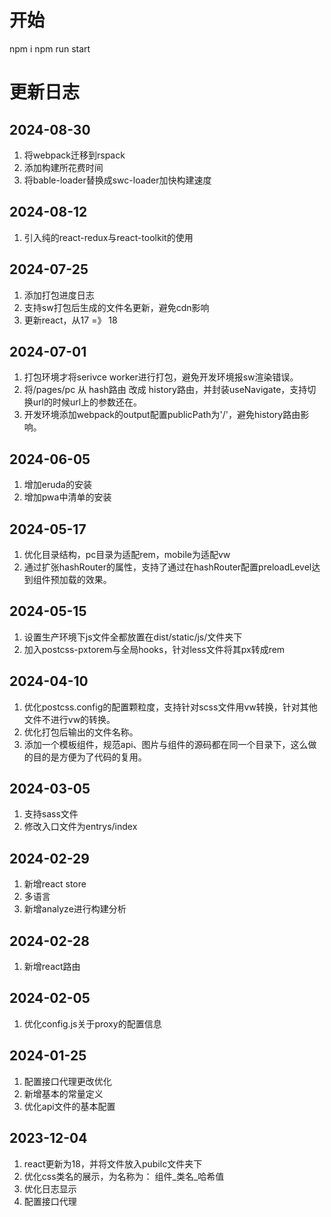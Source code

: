 # 开始
npm i 
npm run start

# 更新日志
## 2024-08-30
1. 将webpack迁移到rspack
2. 添加构建所花费时间
3. 将bable-loader替换成swc-loader加快构建速度
## 2024-08-12
1. 引入纯的react-redux与react-toolkit的使用
## 2024-07-25
1. 添加打包进度日志
2. 支持sw打包后生成的文件名更新，避免cdn影响
3. 更新react，从17 =》 18
## 2024-07-01
1. 打包环境才将serivce worker进行打包，避免开发环境报sw渲染错误。
2. 将/pages/pc 从 hash路由 改成 history路由，并封装useNavigate，支持切换url的时候url上的参数还在。
3. 开发环境添加webpack的output配置publicPath为'/'，避免history路由影响。
## 2024-06-05
1. 增加eruda的安装
2. 增加pwa中清单的安装
## 2024-05-17
1. 优化目录结构，pc目录为适配rem，mobile为适配vw
2. 通过扩张hashRouter的属性，支持了通过在hashRouter配置preloadLevel达到组件预加载的效果。
## 2024-05-15
1. 设置生产环境下js文件全都放置在dist/static/js/文件夹下
2. 加入postcss-pxtorem与全局hooks，针对less文件将其px转成rem
## 2024-04-10
1. 优化postcss.config的配置颗粒度，支持针对scss文件用vw转换，针对其他文件不进行vw的转换。
2. 优化打包后输出的文件名称。
3. 添加一个模板组件，规范api、图片与组件的源码都在同一个目录下，这么做的目的是方便为了代码的复用。
## 2024-03-05
1. 支持sass文件
2. 修改入口文件为entrys/index
## 2024-02-29
1. 新增react store
2. 多语言
3. 新增analyze进行构建分析
## 2024-02-28
1. 新增react路由
## 2024-02-05
1. 优化config.js关于proxy的配置信息
## 2024-01-25
1. 配置接口代理更改优化
2. 新增基本的常量定义
3. 优化api文件的基本配置
## 2023-12-04
1. react更新为18，并将文件放入pubilc文件夹下
2. 优化css类名的展示，为名称为： 组件_类名_哈希值
3. 优化日志显示
4. 配置接口代理
